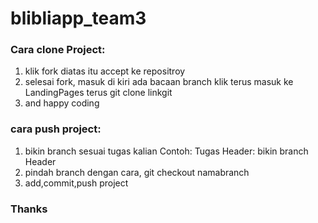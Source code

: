 # blibliapp_team3

### Cara clone Project: 

1. klik fork diatas itu accept ke repositroy 
2. selesai fork, masuk di kiri ada bacaan branch klik terus masuk ke LandingPages terus git clone linkgit
4. and happy coding 

### cara push project:

1. bikin branch sesuai tugas kalian 
   Contoh: Tugas Header: bikin branch Header
2. pindah branch dengan cara, git checkout namabranch
3. add,commit,push project

### Thanks
